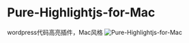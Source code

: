 # Pure-Highlightjs-for-Mac
wordpress代码高亮插件，Mac风格
![Pure-Highlightjs-for-Mac](https://cdn.aoaoao.info/wp-content/uploads/2020/09/1599553972261-1024x313.jpg)
